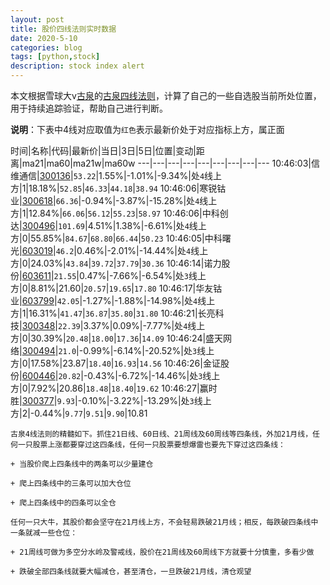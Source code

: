 ```yaml
---
layout: post
title: 股价四线法则实时数据
date: 2020-5-10
categories: blog
tags: [python,stock]
description: stock index alert
---
```



本文根据雪球大v[古泉](https://xueqiu.com/u/7148646888)的[古泉四线法则](https://xueqiu.com/7148646888/130498192)，计算了自己的一些自选股当前所处位置，用于持续追踪验证，帮助自己进行判断。

**说明**：下表中4线对应取值为`红色`表示最新价处于对应指标上方，属正面

时间|名称|代码|最新价|当日|3日|5日|位置|变动|距离|ma21|ma60|ma21w|ma60w
---|---|---|---|---|---|---|---|---
10:46:03|信维通信|[300136](https://xueqiu.com/S/SZ300136)|`53.22`|1.55%|-1.01%|-9.34%|处`4`线上方|1|18.18%|`52.85`|`46.33`|`44.18`|`38.94`
10:46:06|寒锐钴业|[300618](https://xueqiu.com/S/SZ300618)|`66.36`|-0.94%|-3.87%|-15.28%|处`4`线上方|1|12.84%|`66.06`|`56.12`|`55.23`|`58.97`
10:46:06|中科创达|[300496](https://xueqiu.com/S/SZ300496)|`101.69`|4.51%|1.38%|-6.61%|处`4`线上方|0|55.85%|`84.67`|`68.80`|`66.44`|`50.23`
10:46:05|中科曙光|[603019](https://xueqiu.com/S/SH603019)|`46.2`|0.46%|-2.01%|-14.44%|处`4`线上方|0|24.03%|`43.84`|`39.72`|`37.79`|`30.36`
10:46:14|诺力股份|[603611](https://xueqiu.com/S/SH603611)|`21.55`|0.47%|-7.66%|-6.54%|处`3`线上方|0|8.81%|21.60|`20.57`|`19.65`|`17.80`
10:46:17|华友钴业|[603799](https://xueqiu.com/S/SH603799)|`42.05`|-1.27%|-1.88%|-14.98%|处`4`线上方|1|16.31%|`41.47`|`36.87`|`35.80`|`31.80`
10:46:21|长亮科技|[300348](https://xueqiu.com/S/SZ300348)|`22.39`|3.37%|0.09%|-7.77%|处`4`线上方|0|30.39%|`20.48`|`18.00`|`17.36`|`14.09`
10:46:24|盛天网络|[300494](https://xueqiu.com/S/SZ300494)|`21.0`|-0.99%|-6.14%|-20.52%|处`3`线上方|0|17.58%|23.87|`18.40`|`16.93`|`14.56`
10:46:26|金证股份|[600446](https://xueqiu.com/S/SH600446)|`20.82`|-0.43%|-6.72%|-14.46%|处`3`线上方|0|7.92%|20.86|`18.48`|`18.40`|`19.62`
10:46:27|赢时胜|[300377](https://xueqiu.com/S/SZ300377)|`9.93`|-0.10%|-3.22%|-13.29%|处`3`线上方|2|-0.44%|`9.77`|`9.51`|`9.90`|10.81

```
古泉4线法则的精髓如下。抓住21日线、60日线、21周线及60周线等四条线，外加21月线，任何一只股票上涨都要穿过这四条线，任何一只股票要想爆雷也要先下穿过这四条线：

+ 当股价爬上四条线中的两条可以少量建仓

+ 爬上四条线中的三条可以加大仓位

+ 爬上四条线中的四条可以全仓

任何一只大牛，其股价都会坚守在21月线上方，不会轻易跌破21月线；相反，每跌破四条线中一条就减一些仓位：

+ 21周线可做为多空分水岭及警戒线，股价在21周线及60周线下方就要十分慎重，多看少做

+ 跌破全部四条线就要大幅减仓，甚至清仓，一旦跌破21月线，清仓观望
```